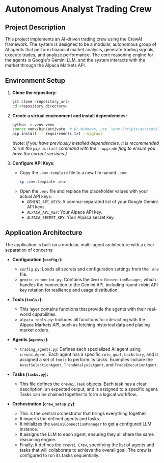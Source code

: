 # Autonomous Analyst Trading Crew

## Project Description

This project implements an AI-driven trading crew using the CrewAI framework. The system is designed to be a modular, autonomous group of AI agents that perform financial market analysis, generate trading signals, execute trades, and analyze performance. The core reasoning engine for the agents is Google's Gemini LLM, and the system interacts with the market through the Alpaca Markets API.

## Environment Setup

1.  **Clone the repository:**
    ```bash
    git clone <repository_url>
    cd <repository_directory>
    ```

2.  **Create a virtual environment and install dependencies:**
    ```bash
    python -m venv venv
    source venv/bin/activate  # On Windows, use `venv\Scripts\activate`
    pip install -r requirements.txt --upgrade
    ```
    *(Note: If you have previously installed dependencies, it is recommended to run the `pip install` command with the `--upgrade` flag to ensure you have the correct versions.)*

3.  **Configure API Keys:**
    -   Copy the `.env.template` file to a new file named `.env`:
        ```bash
        cp .env.template .env
        ```
    -   Open the `.env` file and replace the placeholder values with your actual API keys:
        -   `GEMINI_API_KEYS`: A comma-separated list of your Google Gemini API keys.
        -   `ALPACA_API_KEY`: Your Alpaca API key.
        -   `ALPACA_SECRET_KEY`: Your Alpaca secret key.

## Application Architecture

The application is built on a modular, multi-agent architecture with a clear separation of concerns:

-   **Configuration (`config/`):**
    -   `config.py`: Loads all secrets and configuration settings from the `.env` file.
    -   `gemini_connector.py`: Contains the `GeminiConnectionManager`, which handles the connection to the Gemini API, including round-robin API key rotation for resilience and usage distribution.

-   **Tools (`tools/`):**
    -   This layer contains functions that provide the agents with their real-world capabilities.
    -   `alpaca_tools.py`: Includes all functions for interacting with the Alpaca Markets API, such as fetching historical data and placing market orders.

-   **Agents (`agents/`):**
    -   `trading_agents.py`: Defines each specialized AI agent using `crewai.Agent`. Each agent has a specific `role`, `goal`, `backstory`, and is assigned a set of `tools` to perform its tasks. Examples include the `AssetSelectionAgent`, `TrendAnalysisAgent`, and `TradeExecutionAgent`.

-   **Tasks (`tasks.py`):**
    -   This file defines the `crewai.Task` objects. Each task has a clear description, an expected output, and is assigned to a specific agent. Tasks can be chained together to form a logical workflow.

-   **Orchestration (`crew_setup.py`):**
    -   This is the central orchestrator that brings everything together.
    -   It imports the defined agents and tasks.
    -   It initializes the `GeminiConnectionManager` to get a configured LLM instance.
    -   It assigns the LLM to each agent, ensuring they all share the same reasoning engine.
    -   Finally, it defines the `crewai.Crew`, specifying the list of agents and tasks that will collaborate to achieve the overall goal. The crew is configured to run its tasks sequentially.
